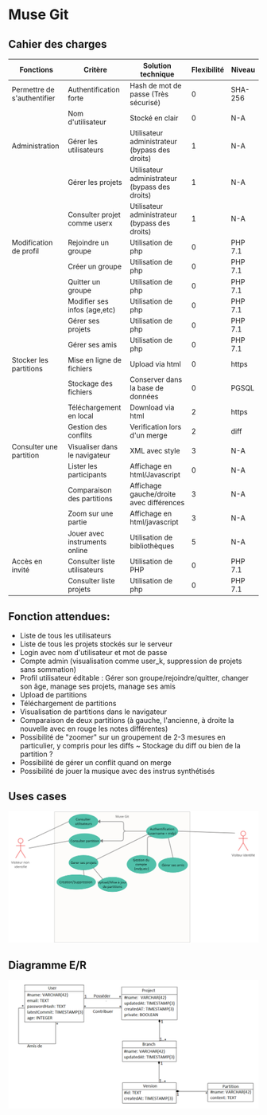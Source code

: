 # Muse Git

## Cahier des charges

| Fonctions                   | Critère                       | Solution technique                             | Flexibilité | Niveau  |
| --------------------------- | ----------------------------- | ---------------------------------------------- | ----------- | ------- |
| Permettre de s'authentifier | Authentification forte        | Hash de mot de passe (Très sécurisé)           | 0           | SHA-256 |
|                             | Nom d'utilisateur             | Stocké en clair                                | 0           | N-A     |
| Administration              | Gérer les utilisateurs        | Utilisateur administrateur (bypass des droits) | 1           | N-A     |
|                             | Gérer les projets             | Utilisateur administrateur (bypass des droits) | 1           | N-A     |
|                             | Consulter projet comme userx  | Utilisateur administrateur (bypass des droits) | 1           | N-A     |
| Modification de profil      | Rejoindre un groupe           | Utilisation de php                             | 0           | PHP 7.1 |
|                             | Créer un groupe               | Utilisation de php                             | 0           | PHP 7.1 |
|                             | Quitter un groupe             | Utilisation de php                             | 0           | PHP 7.1 |
|                             | Modifier ses infos (age,etc)  | Utilisation de php                             | 0           | PHP 7.1 |
|                             | Gérer ses projets             | Utilisation de php                             | 0           | PHP 7.1 |
|                             | Gérer ses amis                | Utilisation de php                             | 0           | PHP 7.1 |
| Stocker les partitions      | Mise en ligne de fichiers     | Upload via html                                | 0           | https   |
|                             | Stockage des fichiers         | Conserver dans la base de données              | 0           | PGSQL   |
|                             | Téléchargement en local       | Download via html                              | 2           | https   |
|                             | Gestion des conflits          | Verification lors d'un merge                   | 2           | diff    |
| Consulter une partition     | Visualiser dans le navigateur | XML avec style                                 | 3           | N-A     |
|                             | Lister les participants       | Affichage en html/Javascript                   | 0           | N-A     |
|                             | Comparaison des partitions    | Affichage gauche/droite avec différences       | 3           | N-A     |
|                             | Zoom sur une partie           | Affichage en html/javascript                   | 3           | N-A     |
|                             | Jouer avec instruments online | Utilisation de bibliothèques                   | 5           | N-A     |
| Accès en invité             | Consulter liste utilisateurs  | Utilisation de PHP                             | 0           | PHP 7.1 |
|                             | Consulter liste projets       | Utilisation de php                             | 0           | PHP 7.1 |

## Fonction attendues:

- Liste de tous les utilisateurs 
- Liste de tous les projets stockés sur le serveur
- Login avec nom d'utilisateur et mot de passe
- Compte admin (visualisation comme user_k, suppression de projets sans sommation)
- Profil utilisateur éditable : Gérer son groupe/rejoindre/quitter, changer son âge, manage ses projets, manage ses amis
- Upload de partitions
- Téléchargement de partitions
- Visualisation de partitions dans le navigateur
- Comparaison de deux partitions (à gauche, l'ancienne, à droite la nouvelle avec en rouge les notes différentes)
- Possibilité de "zoomer" sur un groupement de 2-3 mesures en particulier, y compris pour les diffs
~ Stockage du diff ou bien de la partition ?
- Possibilité de gérer un conflit quand on merge
- Possibilité de jouer la musique avec des instrus synthétisés 

## Uses cases

![](assets/use_cases.png)

## Diagramme E/R

![](assets/Diagramme_BDD_projet_web.png)
